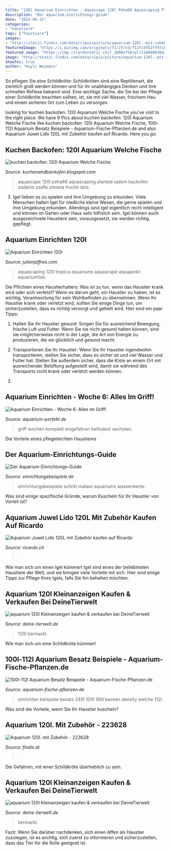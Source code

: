 ```yaml
---
title: "120l Aquarium Einrichten : Aquascape 120l Peha68 Aquascaping Planted Radom Backofen Zadanie Szafki Zmiana Troche Dzis"
description: "Der aquarium-einrichtungs-guide"
date: "2022-06-15"
categories:
- "haustiere"
tags: ["haustiere"]
images:
- "http://static.findix.com/data/clpix/picture/aquarium-120l.-mit-zubehoer-223628.jpg"
featuredImage: "https://i.pinimg.com/originals/f1/2f/cd/f12fcdfb2ff97cb69b8561c29e2da1e4.jpg"
featured_image: "https://img.ricardostatic.ch/t_1000x750/pl/1100400304/0/1/aquarium-juwel-lido-120l-mit-zubehor.jpg"
image: "http://static.findix.com/data/clpix/picture/aquarium-120l.-mit-zubehoer-223628.jpg"
ShowToc: true
author: "Kayli Weimann"
---
```



So pflegen Sie eine Schildkröte:
Schildkröten sind eine Reptilienart, die ziemlich groß werden können und für ihr unabhängiges Denken und ihre schnellen Reflexe bekannt sind. Eine wichtige Sache, die Sie bei der Pflege einer Schildkröte beachten sollten, ist, sie mit viel Wasser, frischem Heu und einem sicheren Ort zum Leben zu versorgen.

	

		
looking for kuchen backofen: 120l Aquarium Welche Fische you've visit to the right place. We have 9 Pics about kuchen backofen: 120l Aquarium Welche Fische like kuchen backofen: 120l Aquarium Welche Fische, 100l-112l Aquarium Besatz Beispiele - Aquarium-Fische-Pflanzen.de and also Aquarium Juwel Lido 120L mit Zubehör kaufen auf Ricardo. Here you go:
		
    
## Kuchen Backofen: 120l Aquarium Welche Fische

<img loading=lazy src="https://i.pinimg.com/originals/f1/2f/cd/f12fcdfb2ff97cb69b8561c29e2da1e4.jpg" onerror="this.onerror=null;this.src='https://tse2.mm.bing.net/th?id=OIP.-UNCKq6q7zFjTM58jIY6sAHaFf&amp;pid=15.1';" alt="kuchen backofen: 120l Aquarium Welche Fische">

_Source: kuchenandbackofen.blogspot.com_

>aquascape 120l peha68 aquascaping planted radom backofen zadanie szafki zmiana troche dzis. 

	

3. Igel lieben es zu spielen und ihre Umgebung zu erkunden.
Viele Menschen halten Igel für niedliche kleine Wesen, die gerne spielen und ihre Umgebung erkunden. Allerdings sind Igel eigentlich recht intelligent und können im Garten oder Haus sehr hilfreich sein. Igel können auch ausgezeichnete Haustiere sein, vorausgesetzt, sie werden richtig gepflegt.

    
## Aquarium Einrichten 120l

<img loading=lazy src="https://tropica.com/imagegen.ashx?width=1400&amp;image=/Layouts/L068/2b.jpg&amp;class=product" onerror="this.onerror=null;this.src='https://tse4.mm.bing.net/th?id=OIP.y3w8rinQ75gzbxzB_k9oSAHaE7&amp;pid=15.1';" alt="Aquarium Einrichten 120l">

_Source: julienjaffres.com_

>aquascaping 120l tropica aquariums aquascape aquajardin aquariumfish. 

	

Die Pflichten eines Haustierhalters: Was ist zu tun, wenn das Haustier krank wird oder sich verletzt?
Wenn es darum geht, ein Haustier zu haben, ist es wichtig, Verantwortung für sein Wohlbefinden zu übernehmen. Wenn Ihr Haustier krank oder verletzt wird, sollten Sie einige Dinge tun, um sicherzustellen, dass es richtig versorgt und geheilt wird. Hier sind ein paar Tipps:
1. Halten Sie Ihr Haustier gesund: Sorgen Sie für ausreichend Bewegung, frische Luft und Futter. Wenn Sie sie nicht gesund halten können, sind sie möglicherweise nicht in der Lage, die Art von Energie zu produzieren, die sie glücklich und gesund macht.

2. Transportieren Sie Ihr Haustier: Wenn Sie Ihr Haustier irgendwohin transportieren, stellen Sie sicher, dass es sicher ist und viel Wasser und Futter hat. Stellen Sie außerdem sicher, dass die Kiste an einem Ort mit ausreichender Belüftung aufgestellt wird, damit sie während des Transports nicht krank oder verletzt werden können.

3.

    
## Aquarium Einrichten - Woche 6: Alles Im Griff!

<img loading=lazy src="https://aquarium-perfekt.de/wp-content/uploads/2015/08/aquarium-einrichten-woche-6.jpg" onerror="this.onerror=null;this.src='https://tse4.mm.bing.net/th?id=OIP.7wg5heITEdRxj4FouI5QcgHaFj&amp;pid=15.1';" alt="Aquarium Einrichten - Woche 6: Alles im Griff!">

_Source: aquarium-perfekt.de_

>griff wochen komplett eingefahren befindest sechsten. 

	

Die Vorteile eines pflegeleichten Haustieres

    
## Der Aquarium-Einrichtungs-Guide

<img loading=lazy src="http://images.einrichtungsbeispiele.de/16to9/w680/images_5477/das-aquarium-2-monate-nach-dem-einrichten__b78fb8537596e7a6961b7e40ec1da85e.jpg" onerror="this.onerror=null;this.src='https://tse3.mm.bing.net/th?id=OIP.qBRJiKttVnkxhQ9pNNbgEAHaEK&amp;pid=15.1';" alt="Der Aquarium-Einrichtungs-Guide">

_Source: einrichtungsbeispiele.de_

>einrichtungsbeispiele schritt malawi aquariums wasserwerte. 

	

Was sind einige spezifische Gründe, warum Kuscheln für Ihr Haustier von Vorteil ist?

    
## Aquarium Juwel Lido 120L Mit Zubehör Kaufen Auf Ricardo

<img loading=lazy src="https://img.ricardostatic.ch/t_1000x750/pl/1100400304/0/1/aquarium-juwel-lido-120l-mit-zubehor.jpg" onerror="this.onerror=null;this.src='https://tse4.mm.bing.net/th?id=OIP.Ymz3zXZl7L84LPhbTnUp_AHaLH&amp;pid=15.1';" alt="Aquarium Juwel Lido 120L mit Zubehör kaufen auf Ricardo">

_Source: ricardo.ch_

>. 

	

Wie man sich um einen Igel kümmert
Igel sind eines der beliebtesten Haustiere der Welt, und sie bringen viele Vorteile mit sich. Hier sind einige Tipps zur Pflege Ihres Igels, falls Sie ihn behalten möchten.

    
## Aquarium 120l Kleinanzeigen Kaufen &amp; Verkaufen Bei DeineTierwelt

<img loading=lazy src="https://bild4.qimage.de/aquarium-20l-80-foto-bild-122060264.jpg" onerror="this.onerror=null;this.src='https://tse3.mm.bing.net/th?id=OIP.jqutlzTStkkqVqGhDFDLfgFMC7&amp;pid=15.1';" alt="aquarium 120l Kleinanzeigen kaufen &amp; verkaufen bei DeineTierwelt">

_Source: deine-tierwelt.de_

>120l tiermarkt. 

	

Wie man sich um eine Schildkröte kümmert

    
## 100l-112l Aquarium Besatz Beispiele - Aquarium-Fische-Pflanzen.de

<img loading=lazy src="http://aquarium-fische-pflanzen.de/wp-content/uploads/2017/10/Aquarium-einrichten-1.jpg" onerror="this.onerror=null;this.src='https://tse3.mm.bing.net/th?id=OIP.Kc6EXKhOrgZoBuJyzY8IogHaE8&amp;pid=15.1';" alt="100l-112l Aquarium Besatz Beispiele - Aquarium-Fische-Pflanzen.de">

_Source: aquarium-fische-pflanzen.de_

>einrichten beispiele besatz 240l 100l 180l becken density welche 112l. 

	

Was sind die Vorteile, wenn Sie Ihr Haustier kuscheln?

    
## Aquarium 120l. Mit Zubehör - 223628

<img loading=lazy src="http://static.findix.com/data/clpix/picture/aquarium-120l.-mit-zubehoer-223628.jpg" onerror="this.onerror=null;this.src='https://tse3.mm.bing.net/th?id=OIP.-3nDLXkSDQbHwIHftBqJ5AEyDL&amp;pid=15.1';" alt="Aquarium 120l. mit Zubehör - 223628">

_Source: findix.at_

>. 

	

Die Gefahren, mit einer Schildkröte überheblich zu sein.

    
## Aquarium 120l Kleinanzeigen Kaufen &amp; Verkaufen Bei DeineTierwelt

<img loading=lazy src="https://bild7.qimage.de/aquarium-gross-foto-bild-122127317.jpg" onerror="this.onerror=null;this.src='https://tse3.mm.bing.net/th?id=OIP.NFgDKo4X7-hU_K9ZPNw1oQHaEK&amp;pid=15.1';" alt="aquarium 120l Kleinanzeigen kaufen &amp; verkaufen bei DeineTierwelt">

_Source: deine-tierwelt.de_

>tiermarkt. 

	

Fazit: Wenn Sie darüber nachdenken, sich einen Affen als Haustier zuzulegen, ist es wichtig, sich zuerst zu informieren und sicherzustellen, dass das Tier für die Rolle geeignet ist.

